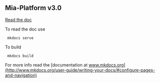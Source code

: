 ## Mia-Platform v3.0

[Read the doc](docs/README.md)

To read the doc use
```
 mkdocs serve
```

To build 
```
 mkdocs build
```

For more info read the [documentation at www.mkdocs.org](http://www.mkdocs.org/user-guide/writing-your-docs/#configure-pages-and-navigation)

